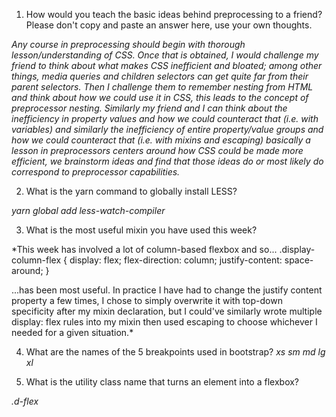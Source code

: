 <!-- Answers to the Self Study Questions go here -->

1. How would you teach the basic ideas behind preprocessing to a friend?  Please don't copy and paste an answer here, use your own thoughts.

*Any course in preprocessing should begin with thorough lesson/understanding of
CSS. Once that is obtained, I would challenge my friend to think about what
makes CSS inefficient and bloated; among other things, media queries and
children selectors can get quite far from their parent selectors. Then I challenge
them to remember nesting from HTML and think about how we could use it in CSS,
this leads to the concept of preprocessor nesting. Similarly my friend and I can
think about the inefficiency in property values and how we could counteract
that (i.e. with variables) and similarly the inefficiency of entire property/value
groups and how we could counteract that (i.e. with mixins and escaping) basically
a lesson in preprocessors centers around how CSS could be made more efficient, we
brainstorm ideas and find that those ideas do or most likely do correspond to
preprocessor capabilities.*

2. What is the yarn command to globally install LESS?

*yarn global add less-watch-compiler*

3. What is the most useful mixin you have used this week?

*This week has involved a lot of column-based flexbox and so...
.display-column-flex {
  display: flex;
  flex-direction: column;
  justify-content: space-around;
}

...has been most useful. In practice I have had to change the justify content
property a few times, I chose to simply overwrite it with top-down specificity
after my mixin declaration, but I could've similarly wrote multiple display: flex
rules into my mixin then used escaping to choose whichever I needed for a given
situation.*

4. What are the names of the 5 breakpoints used in bootstrap?
*xs sm md lg xl*

5. What is the utility class name that turns an element into a flexbox?

*.d-flex*
